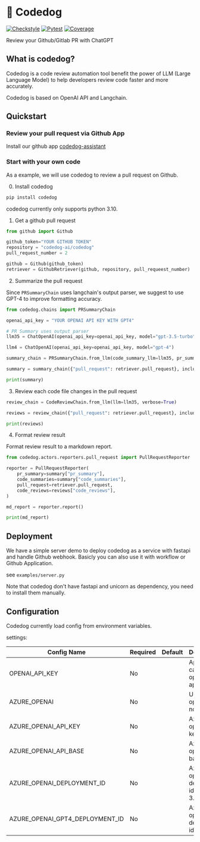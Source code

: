 # 🐶 Codedog

[![Checkstyle](https://github.com/Arcadia822/codedog/actions/workflows/flake8.yml/badge.svg)](https://github.com/Arcadia822/codedog/actions/workflows/flake8.yml)
[![Pytest](https://github.com/Arcadia822/codedog/actions/workflows/test.yml/badge.svg?branch=master)](https://github.com/Arcadia822/codedog/actions/workflows/test.yml)
[![Coverage](https://img.shields.io/endpoint?url=https://gist.githubusercontent.com/Arcadia822/ce38dae58995aeffef42065093fcfe84/raw/codedog_master.json)](https://github.com/Arcadia822/codedog/actions/workflows/test.yml)

Review your Github/Gitlab PR with ChatGPT

## What is codedog?

Codedog is a code review automation tool benefit the power of LLM (Large Language Model) to help developers
review code faster and more accurately.

Codedog is based on OpenAI API and Langchain.

## Quickstart

### Review your pull request via Github App

Install our github app [codedog-assistant](https://github.com/apps/codedog-assistant)

### Start with your own code

As a example, we will use codedog to review a pull request on Github.

0. Install codedog

```bash
pip install codedog
```

codedog currently only supports python 3.10.

1. Get a github pull request
```python
from github import Github

github_token="YOUR GITHUB TOKEN"
repository = "codedog-ai/codedog"
pull_request_number = 2

github = Github(github_token)
retriever = GithubRetriever(github, repository, pull_requeest_number)
```


2. Summarize the pull request

Since `PRSummaryChain` uses langchain's output parser, we suggest to use GPT-4 to improve formatting accuracy.

```python
from codedog.chains import PRSummaryChain

openai_api_key = "YOUR OPENAI API KEY WITH GPT4"

# PR Summary uses output parser
llm35 = ChatOpenAI(openai_api_key=openai_api_key, model="gpt-3.5-turbo")

llm4 = ChatOpenAI(openai_api_key=openai_api_key, model="gpt-4")

summary_chain = PRSummaryChain.from_llm(code_summary_llm=llm35, pr_summary_llm=llm4, verbose=True)

summary = summary_chain({"pull_request": retriever.pull_request}, include_run_info=True)

print(summary)
```

3. Review each code file changes in the pull request

```python
review_chain = CodeReviewChain.from_llm(llm=llm35, verbose=True)

reviews = review_chain({"pull_request": retriever.pull_request}, include_run_info=True)

print(reviews)
```

4. Format review result

Format review result to a markdown report.

```python
from codedog.actors.reporters.pull_request import PullRequestReporter

reporter = PullRequestReporter(
    pr_summary=summary["pr_summary"],
    code_summaries=summary["code_summaries"],
    pull_request=retriever.pull_request,
    code_reviews=reviews["code_reviews"],
)

md_report = reporter.report()

print(md_report)
```

## Deployment

We have a simple server demo to deploy codedog as a service with fastapi and handle Github webhook.
Basicly you can also use it with workflow or Github Application.

see `examples/server.py`

Note that codedog don't have fastapi and unicorn as dependency, you need to install them manually.

## Configuration

Codedog currently load config from environment variables.

settings:

| Config Name                    | Required | Default           | Description                             |
| ------------------------------ | -------- | ----------------- | --------------------------------------- |
| OPENAI_API_KEY                 | No       |                   | Api Key for calling openai gpt api      |
| AZURE_OPENAI                   | No       |                   | Use azure openai if not blank           |
| AZURE_OPENAI_API_KEY           | No       |                   | Azure openai api key                    |
| AZURE_OPENAI_API_BASE          | No       |                   | Azure openai api base                   |
| AZURE_OPENAI_DEPLOYMENT_ID     | No       |                   | Azure openai deployment id for gpt 3.5  |
| AZURE_OPENAI_GPT4_DEPLOYMENT_ID| No       |                   | Azure openai deployment id for gpt 4    |
